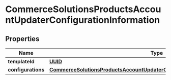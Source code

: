 
# CommerceSolutionsProductsAccountUpdaterConfigurationInformation

## Properties
Name | Type | Description | Notes
------------ | ------------- | ------------- | -------------
**templateId** | [**UUID**](UUID.md) |  |  [optional]
**configurations** | [**CommerceSolutionsProductsAccountUpdaterConfigurationInformationConfigurations**](CommerceSolutionsProductsAccountUpdaterConfigurationInformationConfigurations.md) |  |  [optional]



